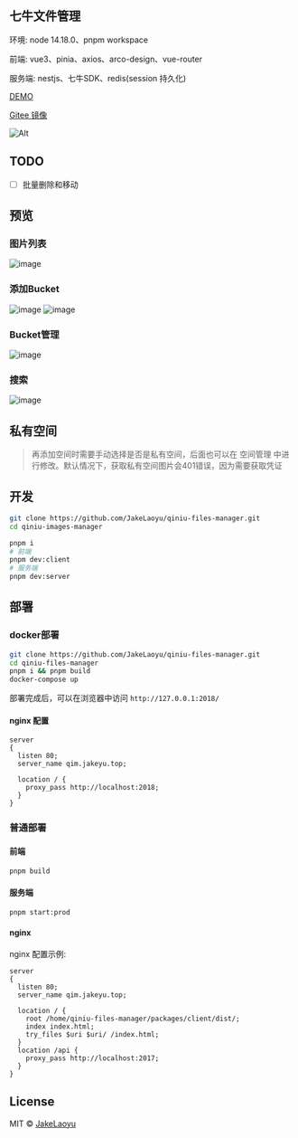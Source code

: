 ## 七牛文件管理

环境: node 14.18.0、pnpm workspace

前端: vue3、pinia、axios、arco-design、vue-router

服务端: nestjs、七牛SDK、redis(session 持久化)

[DEMO](http://qim.jakeyu.top)

[Gitee 镜像](https://gitee.com/jakelaoyu/qiniu-files-manager)

![Alt](https://repobeats.axiom.co/api/embed/beeeb59c9f480d4ed9c99c31eabf6f555574d3db.svg "Repobeats analytics image")

## TODO

- [ ] 批量删除和移动

## 预览

### 图片列表
![image](https://raw.githubusercontent.com/JakeLaoyu/qiniu-images-manager/master/packages/client/src/assets/readme/SCR-20221217-khn.png)

### 添加Bucket
![image](https://raw.githubusercontent.com/JakeLaoyu/qiniu-images-manager/master/packages/client/src/assets/readme/SCR-20221217-kif.png)
![image](https://raw.githubusercontent.com/JakeLaoyu/qiniu-images-manager/master/packages/client/src/assets/readme/SCR-20221217-kj1.png)

### Bucket管理
![image](https://raw.githubusercontent.com/JakeLaoyu/qiniu-images-manager/master/packages/client/src/assets/readme/SCR-20221217-kk5.png)

### 搜索
![image](https://raw.githubusercontent.com/JakeLaoyu/qiniu-images-manager/master/packages/client/src/assets/readme/SCR-20221217-kl6.png)


## 私有空间

> 再添加空间时需要手动选择是否是私有空间，后面也可以在 空间管理 中进行修改。默认情况下，获取私有空间图片会401错误，因为需要获取凭证

## 开发

```sh
git clone https://github.com/JakeLaoyu/qiniu-files-manager.git
cd qiniu-images-manager
```

```sh
pnpm i
# 前端
pnpm dev:client
# 服务端
pnpm dev:server
```

## 部署

### docker部署

```sh
git clone https://github.com/JakeLaoyu/qiniu-files-manager.git
cd qiniu-files-manager
pnpm i && pnpm build
docker-compose up
```

部署完成后，可以在浏览器中访问 `http://127.0.0.1:2018/`

#### nginx 配置

```nginx
server
{
  listen 80;
  server_name qim.jakeyu.top;

  location / {
    proxy_pass http://localhost:2018;
  }
}
````

### 普通部署

#### 前端

```sh
pnpm build
```

#### 服务端

```sh
pnpm start:prod
```

#### nginx

nginx 配置示例:

```nginx
server
{
  listen 80;
  server_name qim.jakeyu.top;

  location / {
    root /home/qiniu-files-manager/packages/client/dist/;
    index index.html;
    try_files $uri $uri/ /index.html;
  }
  location /api {
    proxy_pass http://localhost:2017;
  }
}
```

## License
MIT © [JakeLaoyu](https://github.com/JakeLaoyu)
